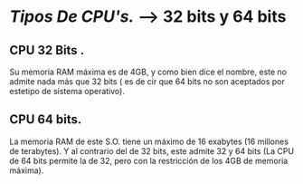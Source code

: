 # *Tipos De CPU's.* --> 32 bits y 64 bits

## CPU 32 Bits .

Su memoria RAM máxima es de 4GB, y como bien dice el nombre, este no admite nada más que 32 bits ( es de cir que 64 bits
no son aceptados por estetipo de sistema operativo).

## CPU 64 bits.
La memoria RAM de este S.O. tiene un máximo de 16 exabytes (16 millones de terabytes). Y al contrario del de 32 bits, 
este admite 32 y 64 bits (La CPU de 64 bits permite la de 32, pero con la restricción de los 4GB de memoria máxima).
